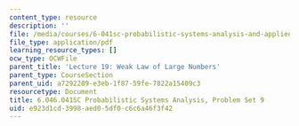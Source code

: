 ```yaml
---
content_type: resource
description: ''
file: /media/courses/6-041sc-probabilistic-systems-analysis-and-applied-probability-fall-2013/e923d1cd3998aed05df0c6c6a46f3f42_MIT6_041SCF13_assn09.pdf
file_type: application/pdf
learning_resource_types: []
ocw_type: OCWFile
parent_title: 'Lecture 19: Weak Law of Large Numbers'
parent_type: CourseSection
parent_uid: a7292289-e3eb-1f87-59fe-7822a15409c3
resourcetype: Document
title: 6.046.041SC Probabilistic Systems Analysis, Problem Set 9
uid: e923d1cd-3998-aed0-5df0-c6c6a46f3f42
---
```

